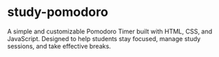 # study-pomodoro
A simple and customizable Pomodoro Timer built with HTML, CSS, and JavaScript.   Designed to help students stay focused, manage study sessions, and take effective breaks.  
